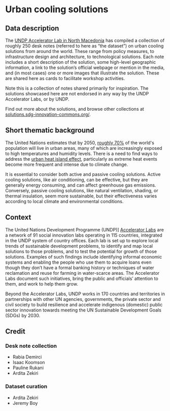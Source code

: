 # Urban cooling solutions

## Data description
The [UNDP Accelerator Lab in North Macedonia](https://www.undp.org/acceleratorlabs/undp-north-macedonia-accelerator-lab) has compiled a collection of roughly 250 desk notes (referred to here as “the dataset”) on urban cooling solutions from around the world. These range from policy measures, to infrastructure design and architecture, to technological solutions. Each note includes a short description of the solution, some high-level geographic information, a link to the solution’s official webpage or mention in the media, and (in most cases) one or more images that illustrate the solution. These are shared here as cards to facilitate workshop activities.

Note this is a collection of notes shared primarily for inspiration. The solutions showcased here are not endorsed in any way by the UNDP Accelerator Labs, or by UNDP.

Find out more about the solutions, and browse other collections at [solutions.sdg-innovation-commons.org/](https://solutions.sdg-innovation-commons.org/en/browse/pads/pinned?pinboard=310).

## Short thematic background
The United Nations estimates that by 2050, [roughly 70%](https://www.un.org/development/desa/pd/file/1942) of the world's population will live in urban areas, many of which are increasingly exposed to high temperatures and humidity levels. There is a need to find ways to address the [urban heat island effect](https://www.epa.gov/heatislands), particularly as extreme heat events become more frequent and intense due to climate change. 

It is essential to consider both active and passive cooling solutions. Active cooling solutions, like air conditioning, can be effective, but they are generally energy consuming, and can affect greenhouse gas emissions. Conversely, passive cooling solutions, like natural ventilation, shading, or thermal insulation, seem more sustainable, but their effectiveness varies according to local climate and environmental conditions. 

## Context 
The United Nations Development Programme (UNDP)] [Accelerator Labs](https://www.undp.org/acceleratorlabs) are a network of 91 social innovation labs operating in 115 countries, integrated in the UNDP system of country offices. Each lab is set up to explore local trends of sustainable development problems, to identify and map local solutions to those problems, and to test the potential for growth of those solutions. Examples of such findings include identifying informal economic systems and enabling the people who use them to acquire loans even though they don’t have a formal banking history or techniques of water reclamation and reuse for farming in water-scarce areas. The Accelerator Labs document such initiatives, bring the public and officials’ attention to them, and work to help them grow. 

Beyond the Accelerator Labs, UNDP works in 170 countries and territories in partnerships with other UN agencies, governments, the private sector and civil society to build resilience and accelerate indigenous (domestic) public sector innovation towards meeting the UN Sustainable Development Goals (SDGs) by 2030. 

## Credit

### Desk note collection
- Rabia Demirci
- Isaac Koomson
- Pauline Rukani
- Ardita Zekiri

### Dataset curation
- Ardita Zekiri
- Jeremy Boy
